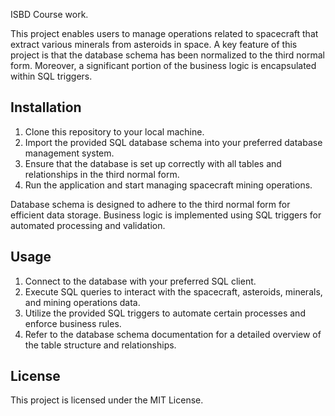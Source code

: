 ISBD Course work.

This project enables users to manage operations related to spacecraft that extract various minerals from asteroids in space. A key feature of this project is that the database schema has been normalized to the third normal form. Moreover, a significant portion of the business logic is encapsulated within SQL triggers.

## Installation
1. Clone this repository to your local machine.
2. Import the provided SQL database schema into your preferred database management system.
3. Ensure that the database is set up correctly with all tables and relationships in the third normal form.
4. Run the application and start managing spacecraft mining operations.

Database schema is designed to adhere to the third normal form for efficient data storage.
Business logic is implemented using SQL triggers for automated processing and validation.

## Usage
1. Connect to the database with your preferred SQL client.
2. Execute SQL queries to interact with the spacecraft, asteroids, minerals, and mining operations data.
3. Utilize the provided SQL triggers to automate certain processes and enforce business rules.
4. Refer to the database schema documentation for a detailed overview of the table structure and relationships.

## License
This project is licensed under the MIT License.
